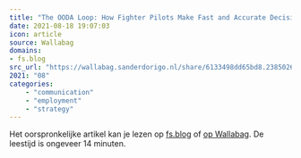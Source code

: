 ```yaml
---
title: "The OODA Loop: How Fighter Pilots Make Fast and Accurate Decisions"
date: 2021-08-18 19:07:03
icon: article
source: Wallabag
domains:
- fs.blog
src_url: "https://wallabag.sanderdorigo.nl/share/6133498dd65bd8.23850262"
2021: "08"
categories:
    - "communication"
    - "employment"
    - "strategy"
---
```

Het oorspronkelijke artikel kan je lezen op [fs.blog](https://fs.blog/2021/03/ooda-loop/) of [op Wallabag](https://wallabag.sanderdorigo.nl/share/6133498dd65bd8.23850262). De leestijd is ongeveer 14 minuten.